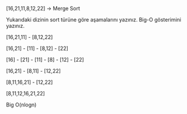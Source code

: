 [16,21,11,8,12,22] -> Merge Sort

Yukarıdaki dizinin sort türüne göre aşamalarını yazınız.
Big-O gösterimini yazınız.

[16,21,11] - [8,12,22] 

[16,21] - [11] - [8,12] - [22] 

[16] - [21] - [11] - [8] - [12] - [22] 

[16,21] - [8,11] - [12,22] 

[8,11,16,21] - [12,22] 

[8,11,12,16,21,22] 

Big O(nlogn)
